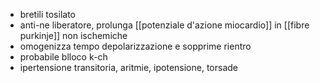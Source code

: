 - bretili tosilato
- anti-ne liberatore, prolunga [[potenziale d'azione miocardio]] in [[fibre purkinje]] non ischemiche
- omogenizza tempo depolarizzazione e sopprime rientro
- probabile blloco k-ch
- ipertensione transitoria, aritmie, ipotensione, torsade